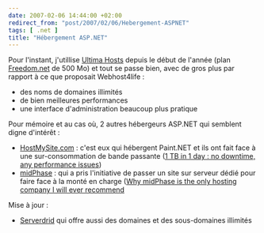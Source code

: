 ```yaml
---
date: 2007-02-06 14:44:00 +02:00
redirect_from: "post/2007/02/06/Hebergement-ASPNET"
tags: [ .net ]
title: "Hébergement ASP.NET"
---
```


Pour l'instant, j'utillise [Ultima
Hosts](http://www.ultimahosts.net/) depuis le début de l'année (plan [Freedom.net](http://www.ultimahosts.net/products/unlimitedplans/) de 500
Mo) et tout se passe bien, avec de gros plus par rapport à ce que proposait
Webhost4life :

* des noms de domaines illimités
* de bien meilleures performances
* une interface d'administration beaucoup plus pratique

Pour mémoire et au cas où, 2 autres hébergeurs ASP.NET qui semblent digne
d'intérêt :

* [HostMySite.com](http://www.hostmysite.com/) : c'est eux qui
hébergent Paint.NET et ils ont fait face à une sur-consommation de bande
passante ([1
TB in 1 day : no downtime, any performance issues](http://blogs.msdn.com/rickbrew/archive/2007/01/30/paint-net-3-0-source-code-temporarily-unavailable-due-to-immense-bandwidth-use.aspx))
* [midPhase](http://www.midphase.com/) : qui a pris l'initiative
de passer un site sur serveur dédié pour faire face à la monté en charge
([Why midPhase is the only
hosting company I will ever recommend](http://www.pearsonified.com/web_hosting/)

Mise à jour :

* [Serverdrid](http://www.servergrid.com/) qui offre aussi des
domaines et des sous-domaines illimités
